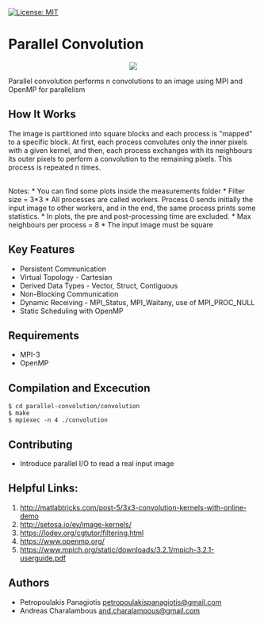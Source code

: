 [![License: MIT](https://img.shields.io/badge/License-MIT-yellow.svg)](https://opensource.org/licenses/MIT)
# Parallel Convolution
<p align="center">
<img src="https://i1.wp.com/jeanvitor.com/wp-content/uploads/2017/07/6zX2c.png?w=364&ssl=1">
</p>

Parallel convolution performs n convolutions to an image using MPI and OpenMP for parallelism

## How It Works
The image is partitioned into square blocks and each process is "mapped" to a specific block. At first, each process convolutes only the inner pixels with a given kernel, and then, each process exchanges with its neighbours its outer pixels to perform a convolution to the remaining pixels. This process is repeated n times. 

<br />
Notes:
* You can find some plots inside the measurements folder 
* Filter size = 3*3
* All processes are called workers. Process 0 sends initially the input image to other workers, and in the end, the same process prints some statistics.
* In plots, the pre and post-processing time are excluded.
* Max neighbours per process = 8 
* The input image must be square

## Key Features
* Persistent Communication
* Virtual Topology - Cartesian 
* Derived Data Types - Vector, Struct, Contiguous
* Non-Blocking Communication
* Dynamic Receiving - MPI_Status, MPI_Waitany, use of MPI_PROC_NULL 
* Static Scheduling with OpenMP

## Requirements
* MPI-3 
* OpenMP

## Compilation and Excecution
```
$ cd parallel-convolution/convolution
$ make
$ mpiexec -n 4 ./convolution
```

## Contributing
* Introduce parallel I/O to read a real input image

## Helpful Links: 
1. http://matlabtricks.com/post-5/3x3-convolution-kernels-with-online-demo
2. http://setosa.io/ev/image-kernels/
3. https://lodev.org/cgtutor/filtering.html
4. https://www.openmp.org/
5. https://www.mpich.org/static/downloads/3.2.1/mpich-3.2.1-userguide.pdf

## Authors
* Petropoulakis Panagiotis petropoulakispanagiotis@gmail.com
* Andreas Charalambous and.charalampous@gmail.com
